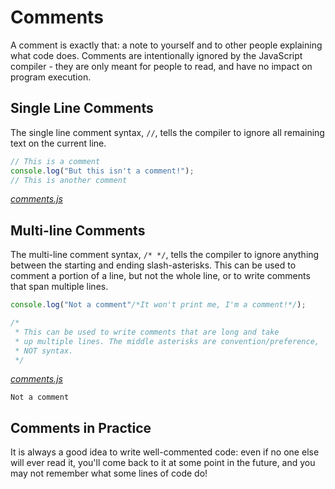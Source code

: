 # Comments

A comment is exactly that: a note to yourself and to other people explaining what code does. Comments are intentionally ignored by the JavaScript compiler - they are only meant for people to read, and have no impact on program execution.

## Single Line Comments
The single line comment syntax, ```//```, tells the compiler to ignore all remaining text on the current line.
```javascript
// This is a comment
console.log("But this isn't a comment!");
// This is another comment
```
_[comments.js](code/comments.js)_

## Multi-line Comments

The multi-line comment syntax, ```/* */```, tells the compiler to ignore anything between the starting and ending slash-asterisks. This can be used to comment a portion of a line, but not the whole line, or to write comments that span multiple lines.

```javascript
console.log("Not a comment"/*It won't print me, I'm a comment!*/);

/*
 * This can be used to write comments that are long and take
 * up multiple lines. The middle asterisks are convention/preference, 
 * NOT syntax.
 */
```
_[comments.js](code/comments.js)_
```
Not a comment 
```

## Comments in Practice

It is always a good idea to write well-commented code: even if no one else will ever read it, you'll come back to it at some point in the future, and you may not remember what some lines of code do!